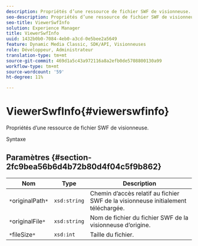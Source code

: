 ```yaml
---
description: Propriétés d’une ressource de fichier SWF de visionneuse.
seo-description: Propriétés d’une ressource de fichier SWF de visionneuse.
seo-title: ViewerSwfInfo
solution: Experience Manager
title: ViewerSwfInfo
uuid: 1432b0b0-7084-4eb0-a3cd-0e5bee2a5649
feature: Dynamic Media Classic, SDK/API, Visionneuses
role: Développeur, Administrateur
translation-type: tm+mt
source-git-commit: 469d1a5c43a972116a8a2efb0de5708800130a99
workflow-type: tm+mt
source-wordcount: '59'
ht-degree: 11%

---
```



# ViewerSwfInfo{#viewerswfinfo}

Propriétés d’une ressource de fichier SWF de visionneuse.

Syntaxe

## Paramètres {#section-2fc9bea56b6d4b72b80d4f04c5f9b862}

| Nom | Type | Description |
|---|---|---|
| `*`originalPath`*` | `xsd:string` | Chemin d’accès relatif au fichier SWF de la visionneuse initialement téléchargée. |
| `*`originalFile`*` | `xsd:string` | Nom de fichier du fichier SWF de la visionneuse d’origine. |
| `*`fileSize`*` | `xsd:int` | Taille du fichier. |

